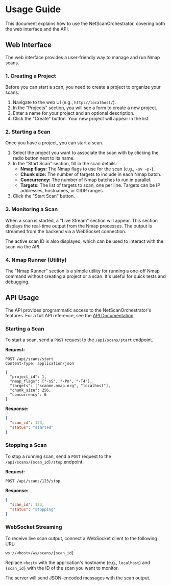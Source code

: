 # Usage Guide

This document explains how to use the NetScanOrchestrator, covering both the web interface and the API.

## Web Interface

The web interface provides a user-friendly way to manage and run Nmap scans.

### 1. Creating a Project

Before you can start a scan, you need to create a project to organize your scans.

1.  Navigate to the web UI (e.g., `http://localhost/`).
2.  In the "Projects" section, you will see a form to create a new project.
3.  Enter a name for your project and an optional description.
4.  Click the "Create" button. Your new project will appear in the list.

### 2. Starting a Scan

Once you have a project, you can start a scan.

1.  Select the project you want to associate the scan with by clicking the radio button next to its name.
2.  In the "Start Scan" section, fill in the scan details:
    -   **Nmap flags:** The Nmap flags to use for the scan (e.g., `-sV -p-`).
    -   **Chunk size:** The number of targets to include in each Nmap batch.
    -   **Concurrency:** The number of Nmap batches to run in parallel.
    -   **Targets:** The list of targets to scan, one per line. Targets can be IP addresses, hostnames, or CIDR ranges.
3.  Click the "Start Scan" button.

### 3. Monitoring a Scan

When a scan is started, a "Live Stream" section will appear. This section displays the real-time output from the Nmap processes. The output is streamed from the backend via a WebSocket connection.

The active scan ID is also displayed, which can be used to interact with the scan via the API.

### 4. Nmap Runner (Utility)

The "Nmap Runner" section is a simple utility for running a one-off Nmap command without creating a project or a scan. It's useful for quick tests and debugging.

## API Usage

The API provides programmatic access to the NetScanOrchestrator's features. For a full API reference, see the [API Documentation](./api.md).

### Starting a Scan

To start a scan, send a `POST` request to the `/api/scans/start` endpoint.

**Request:**
```http
POST /api/scans/start
Content-Type: application/json

{
  "project_id": 1,
  "nmap_flags": ["-sS", "-Pn", "-T4"],
  "targets": ["scanme.nmap.org", "localhost"],
  "chunk_size": 256,
  "concurrency": 6
}
```

**Response:**
```json
{
  "scan_id": 123,
  "status": "started"
}
```

### Stopping a Scan

To stop a running scan, send a `POST` request to the `/api/scans/{scan_id}/stop` endpoint.

**Request:**
```http
POST /api/scans/123/stop
```

**Response:**
```json
{
  "scan_id": 123,
  "status": "stopping"
}
```

### WebSocket Streaming

To receive live scan output, connect a WebSocket client to the following URL:

`ws://<host>/ws/scans/{scan_id}`

Replace `<host>` with the application's hostname (e.g., `localhost`) and `{scan_id}` with the ID of the scan you want to monitor.

The server will send JSON-encoded messages with the scan output.
